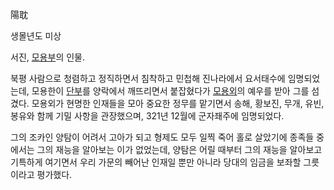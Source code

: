 陽耽

생몰년도 미상

서진, [모용부](%EB%AA%A8%EC%9A%A9%EB%B6%80.md)의 인물.

북평 사람으로 청렴하고 정직하면서 침착하고 민첩해 진나라에서 요서태수에 임명되었는데, 모용한이
[단부](%EB%8B%A8%EB%B6%80.md)를 양락에서 깨뜨리면서 붙잡혔다가
[모용외](%EB%AA%A8%EC%9A%A9%EC%99%B8.md)의 예우를 받아 그를 섬겼다. 모용외가 현명한 인재들을 모아 중요한
정무를 맡기면서 송해, 황보진, 무개, 유빈, 봉유와 함께 기밀 사항을 관장했으며, 321년 12월에 군자좨주에 임명되었다.

그의 조카인 양탐이 어려서 고아가 되고 형제도 모두 일찍 죽어 홀로 살았기에 종족들 중에서는 그의 재능을 알아보는 이가 없었는데, 양탐은
어릴 때부터 그의 재능을 알아보고 기특하게 여기면서 우리 가문의 빼어난 인재일 뿐만 아니라 당대의 임금을 보좌할 그릇이라고 평가했다.

